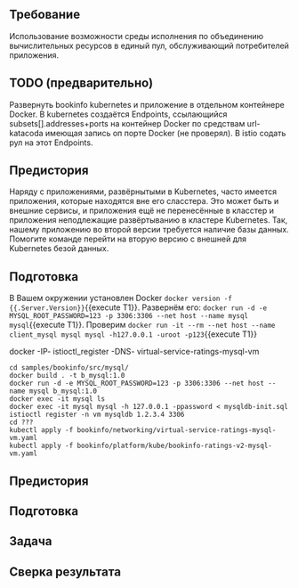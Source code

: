 ## Требование 
Использование возможности среды исполнения по объединению вычислительных ресурсов в единый пул, обслуживающий потребителей приложения. 
## TODO (предварительно) 
Развернуть bookinfo kubernetes и приложение в отдельном контейнере Docker. В kubernetes создаётся Endpoints, ссылающийся subsets[].addresses+ports на контейнер Docker по средствам url-katacoda имеющая запись оп порте Docker (не проверял). В istio содать рул на этот Endpoints.
## Предистория
Наряду с приложениями, развёрнытыми в Kubernetes, часто имеется приложения, которые находятся вне его сласстера. Это может быть и внешние сервисы, и приложения ещё не перенесённые в класстер и приложения неподлежащие развёртыванию в кластере Kubernetes. Так, нашему приложению во второй версии требуется наличие базы данных. Помогите команде перейти на вторую версию с внешней для Kubernetes безой данных.
## Подготовка
В Вашем окружении установлен Docker ``docker version -f {{.Server.Version}}``{{execute T1}}. Развернём его: ``docker run -d -e MYSQL_ROOT_PASSWORD=123 -p 3306:3306 --net host --name mysql mysql``{{execute T1}}. Проверим ``docker run -it --rm --net host --name client_mysql mysql mysql -h127.0.0.1 -uroot -p123``{{execute T1}}

docker -IP- istioctl_register -DNS- virtual-service-ratings-mysql-vm
```
cd samples/bookinfo/src/mysql/
docker build . -t b_mysql:1.0
docker run -d -e MYSQL_ROOT_PASSWORD=123 -p 3306:3306 --net host --name mysql b_mysql:1.0
docker exec -it mysql ls
docker exec -it mysql mysql -h 127.0.0.1 -ppassword < mysqldb-init.sql
istioctl register -n vm mysqldb 1.2.3.4 3306
cd ???
kubectl apply -f bookinfo/networking/virtual-service-ratings-mysql-vm.yaml
kubectl apply -f bookinfo/platform/kube/bookinfo-ratings-v2-mysql-vm.yaml
```
## Предистория
## Подготовка
## Задача
## Сверка результата
